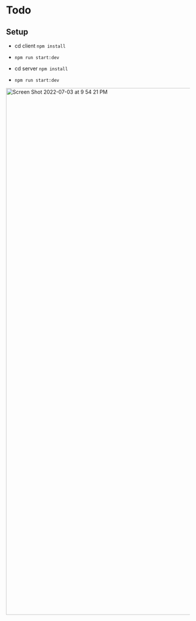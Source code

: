 
# Todo

## Setup

* cd client `npm install`
* `npm run start:dev`

* cd server `npm install`
* `npm run start:dev`


<img width="1440" alt="Screen Shot 2022-07-03 at 9 54 21 PM" src="https://user-images.githubusercontent.com/12411476/177044515-ca5dd691-2ecf-4d97-a0f3-e3b9f6912183.png">

